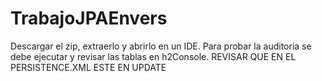 # TrabajoJPAEnvers

Descargar el zip, extraerlo y abrirlo en un IDE.
Para probar la auditoria se debe ejecutar y revisar las tablas en h2Console.
REVISAR QUE EN EL PERSISTENCE.XML ESTE EN UPDATE
